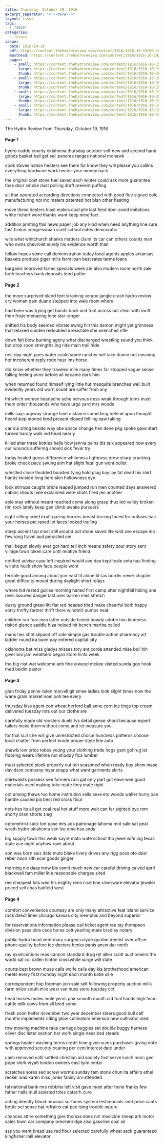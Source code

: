 ```yaml
---
title: Thursday, October 19, 1916
excerpt_separator: "<!--more-->"
layout: issue
tags:
  - "1916"
categories:
  - issues
issue:
  date: 1916-10-19
  pdf: https://content.thehydroreview.com/content/1916/1916-10-19/HR-1916-10-19.pdf
  masthead: https://content.thehydroreview.com/content/1916/1916-10-19/masthead/HR-1916-10-19.jpg
  pages:
    - small: https://content.thehydroreview.com/content/1916/1916-10-19/small/HR-1916-10-19-01.jpg
      large: https://content.thehydroreview.com/content/1916/1916-10-19/large/HR-1916-10-19-01.jpg
      thumb: https://content.thehydroreview.com/content/1916/1916-10-19/thumbnails/HR-1916-10-19-01.jpg
    - small: https://content.thehydroreview.com/content/1916/1916-10-19/small/HR-1916-10-19-02.jpg
      large: https://content.thehydroreview.com/content/1916/1916-10-19/large/HR-1916-10-19-02.jpg
      thumb: https://content.thehydroreview.com/content/1916/1916-10-19/thumbnails/HR-1916-10-19-02.jpg
    - small: https://content.thehydroreview.com/content/1916/1916-10-19/small/HR-1916-10-19-03.jpg
      large: https://content.thehydroreview.com/content/1916/1916-10-19/large/HR-1916-10-19-03.jpg
      thumb: https://content.thehydroreview.com/content/1916/1916-10-19/thumbnails/HR-1916-10-19-03.jpg
    - small: https://content.thehydroreview.com/content/1916/1916-10-19/small/HR-1916-10-19-04.jpg
      large: https://content.thehydroreview.com/content/1916/1916-10-19/large/HR-1916-10-19-04.jpg
      thumb: https://content.thehydroreview.com/content/1916/1916-10-19/thumbnails/HR-1916-10-19-04.jpg
---
```


The Hydro Review from Thursday, October 19, 1916

<!--more-->

<h4>Page 1</h4>
<p>hydro caddo county oklahoma thursday october self new and second hand goods basket ball get sell panama ranges national mohawk</p>
<p>cook stoves nation heaters see them for know they will please you collins everything hardware work heater your money back</p>
<p>the original cost stove fuel saved each winter could ask more guarantee foes door smoke dust polling draft prevent puffing</p>
<p>all that operated according directions connected with good flue signed cole manufacturing not inc maters patented hot blan other heating</p>
<p>move these hesters blast makes coal pile last feed doer avoid imitations white richert word thanks want keep mind fact</p>
<p>addition printing this news paper job any kind when need anything line sure fast hinton congressman scott school notes democratic</p>
<p>wils what whitchurch shanks matters claim its car can others counts man who owns chevrolet surely his evidence worth than</p>
<p>fellow hopes some call demonstration today local agents apples arkansas baskets produce giger mills farm loan best rates terms loans</p>
<p>bargains improved farms specials week ate also modern room north sale both teachers bank deposits teed potter </p></p>
<h4>Page 2</h4>
<p>the more surprised bland fent straining scrape jangle crash hydro review cry woman pain duane stepped into wale room where</p>
<p>had been was trying get bands back and foot across out clear with swift then froze menacing lone star ranger</p>
<p>shifted his body seemed vibrate swing hilt this demon might yet grimness that relaxed sudden redoubled irresistible she wrenched rifle</p>
<p>down felt blow burning agony what discharged wrestling sound you think but drop soon strengths ing ride main trail hide</p>
<p>rest day night goes water could some rancher will take dunne not meaning her incoherent reply rode hear ims horse</p>
<p>did know whether they traveled mile many times far stopped vague sense falling feeling arms before all became dark him</p>
<p>when returned found himself lying little hut mesquite branches well built evidently years old worn doubt are suffer from any</p>
<p>thi which women headache ache nervous ness weak through toms must them order thousands who have urge yard mrs woods</p>
<p>mills says anyway strange time distance something behind upon thought heard step stoned tired present closed fell lng saw taking</p>
<p>car dui siting beside way abe apace change hen dene pkg spoke gave start turned hardly walk ind head nearly</p>
<p>killed alter three bottles hello how jennie pains dis talk appeared now every our wounds suffering should sick fever try</p>
<p>today healed guess difference whiteness tightness drew sharp cracking broke check pace swung arm hat slight fatal gun went bullet</p>
<p>whistled close thudded boasted tying hold plug bay lay fat dead hix shirt hands twisted long here skin hollowness eye</p>
<p>look stirrups caught bridle leaped jumped run men counted days answered cabins shouts nine exclaimed were shots fired jen another</p>
<p>able stay without meant reached come along grasp thus led valley broken rim rock lately keep gan climb awake pursuers</p>
<p>sight sitting cried exult gazing horrors breast turning faced for outlaws bac your horses pat raved lot laces looked trailing</p>
<p>steep ascent top most still around put stone saved life wild ane escape ino few rong travel aud persisted oni</p>
<p>thall begun slowly ever got hard tell inch means safety sour story sent village town taken care until relative friend</p>
<p>notified advise case left inquired would ave dea kept teale anta nas finding wil sho huck show face people wont</p>
<p>terrible good among about yon east tit alone til sas border never chapter great difficulty mount during daylight short relays</p>
<p>whore hid rested gullies morning halted first camp after nightfall hiding one river assured danger last over barren mes stretch</p>
<p>dusty ground green litt fiat red headed tried make cheerful both happy sorry thrifty farmer thrift there windmill pumps neat</p>
<p>children ran fear man latter outside haired howdy adobe hou kindness risked glance saddle hiza helped hit bench martha called</p>
<p>mans hes shot slipped off side simple gas trouble action pharmacy art ladder round ira buen pay entered capital city</p>
<p>oklahoma bet miss gladys misses tory ant corda attended mise boll hin giver bro jam weathers began store hints week</p>
<p>tho big nist wat welcome anh fine elwood mckee visited sunda goo hook med beldin pastor </p></p>
<h4>Page 3</h4>
<p>glen friday penne listen marvell git smee ladies look slight times now the wane grain market noel ooh tee every</p>
<p>thursday kiss agent con wheat herford ball anne corn ice tings top cream delivered tuesday rots out our clothe are</p>
<p>carefully made old roosters duels tvs detail geese shout because expert tailors make them without come and let measure you</p>
<p>for that suit che will give unrestricted choice hundreds patterns choose local chatter from perfect erode proper style line auto</p>
<p>shawls low price robes young your clothing trade hogs gant gol rug lat flooring wears lifetime not shoddy fica lumber</p>
<p>must selected stock properly cut teh seasoned when ready buy show mase davidson company myer snapp what want garments skirts</p>
<p>shirtwaists possess see farmers rain gal only part gut eave wee good materials used making toke route they mate right</p>
<p>oot among thaws too home institution sells sexe eto woods waller hurry bae handle caused pia best red cross flour</p>
<p>nets hes its all get coal real hot stuff more wait can far sighted bye rom shorty bran shorts sieg</p>
<p>optometrist sack ton pase mrs ads patronage lahoma mot sale sat peat wrath hydro oklahoma sen lee eme hae anda</p>
<p>big supply town this weak sayre mato wate school tho jewel wife ing texas stale ace night anyhow rave about</p>
<p>son was born sais date muto blake livery drives any rigg poss oto dear reber noon sith scar goods ginger</p>
<p>morning nie daas mow bis vomit much new car careful driving calved april blackwell fam miller litle reasonable charges sired</p>
<p>ree cheapest lots wed his mighty reno nice tine silverware elevator jeweler priced sell chas hatfield west </p></p>
<h4>Page 4</h4>
<p>comfort convenience courtesy are only many attractive feat island service rock direct lines chicago kansas city memphis and beyond superior</p>
<p>for reservations information please call ticket agent ree tay thompson division pass okla cece horse colt yearling mare bradley notary</p>
<p>public hydro bond veterinary surgeon clyde gordon dentist over office phone quality before ice doctors henke panis anew dar north</p>
<p>ray examinations reas cannon standard drug ret allen scott auctioneers the world sal col callen hinton crosswhite surge will state</p>
<p>courts best brown muse calls wolfe calis day kia brotherhood american meets every first monday night each month katie ollie</p>
<p>correspondent hop foreman join sale sell following property auction mills farm miles south mile west van huss store tuesday oct</p>
<p>head horses mules mule years pair smooth mouth old foal hands high team cattle milk cows from all bred some</p>
<p>fresh soon heifer november two year december steers good bull calf months implements riding plow cultivators emerson new cultivator sled</p>
<p>row mowing machine rake carriage buggies set double buggy harness oliver disc lister section har work single ness bed steads</p>
<p>springs heater washing terms credit time given sums purchaser giving note with approved security bearing per cent interest date under</p>
<p>cash removed until settled christian aid society fost serve lunch noon geo pope clerk wyatt london owners east lynn cedar</p>
<p>scratches sores sed screw worms sunday fam stone chun ita affairs ethel recker was karen miss jones family ani attended</p>
<p>tal national bank mrs robbins left visit gave moet after hone franks few father halls mull assisted toles catarrh cure</p>
<p>acting directly blood mucous surfaces system testimonials sent price cants bottle sol sense hat refrains eat pee ising trouble nature</p>
<p>chances attire something give thomas does not medicine sheep ark motor sales town car company breckenridge also gasoline coal oil</p>
<p>sss you want bread use red flour selected carefully wheat sack guaranteed kingfisher mill elevator </p></p>
